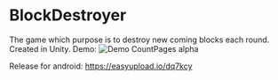 # BlockDestroyer
 
The game which purpose is to destroy new coming blocks each round. Created in Unity. Demo:
![Demo CountPages alpha](https://im4.ezgif.com/tmp/ezgif-4-dd548dd2e381.gif)

Release for android:
https://easyupload.io/dq7kcy
